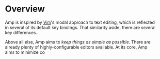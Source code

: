 # Overview

Amp is inspired by [Vim](https://vim.sourceforge.io)'s modal approach to
text editing, which is reflected in several of its default key bindings.
That similarity aside, there are several key differences.

Above all else, Amp aims to _keep things as simple as possible_. There are
already plenty of highly-configurable editors available. At its core, Amp aims
to minimize co